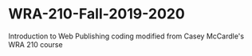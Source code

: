 # WRA-210-Fall-2019-2020
Introduction to Web Publishing
coding modified from Casey McCardle's WRA 210 course

